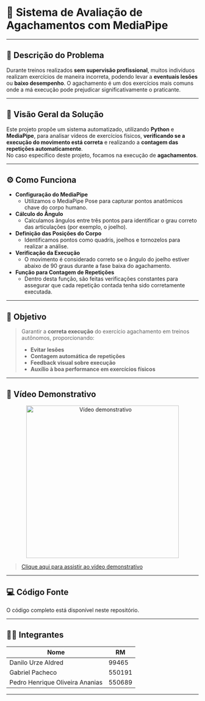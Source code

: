 # 📌 Sistema de Avaliação de Agachamentos com MediaPipe

---

## 📝 Descrição do Problema

Durante treinos realizados **sem supervisão profissional**, muitos indivíduos realizam exercícios de maneira incorreta, podendo levar a **eventuais lesões** ou **baixo desempenho**. O agachamento é um dos exercícios mais comuns onde a má execução pode prejudicar significativamente o praticante.

---

## 🚀 Visão Geral da Solução

Este projeto propõe um sistema automatizado, utilizando **Python** e **MediaPipe**, para analisar vídeos de exercícios físicos, **verificando se a execução do movimento está correta** e realizando a **contagem das repetições automaticamente**.  
No caso específico deste projeto, focamos na execução de **agachamentos**.

---

## ⚙️ Como Funciona

- **Configuração do MediaPipe**
  - Utilizamos o MediaPipe Pose para capturar pontos anatômicos chave do corpo humano.
- **Cálculo do Ângulo**
  - Calculamos ângulos entre três pontos para identificar o grau correto das articulações (por exemplo, o joelho).
- **Definição das Posições do Corpo**
  - Identificamos pontos como quadris, joelhos e tornozelos para realizar a análise.
- **Verificação da Execução**
  - O movimento é considerado correto se o ângulo do joelho estiver abaixo de 90 graus durante a fase baixa do agachamento.
- **Função para Contagem de Repetições**
  - Dentro desta função, são feitas verificações constantes para assegurar que cada repetição contada tenha sido corretamente executada.

---

## 🎯 Objetivo

> Garantir a **correta execução** do exercício agachamento em treinos autônomos, proporcionando:
>
> - **Evitar lesões**
> - **Contagem automática de repetições**
> - **Feedback visual sobre execução**
> - **Auxílio à boa performance em exercícios físicos**

---

## 🎥 Vídeo Demonstrativo

<p align="center">
  <a href="COLE_AQUI_O_LINK_DO_VIDEO">
    <img src="https://img.youtube.com/vi/ID_DO_VIDEO_AQUI/0.jpg" alt="Vídeo demonstrativo" width="400"/>
  </a>
</p>

> [Clique aqui para assistir ao vídeo demonstrativo](COLE_AQUI_O_LINK_DO_VIDEO)

---

## 💻 Código Fonte

O código completo está disponível neste repositório.

---

## 👨‍💻 Integrantes

| Nome                            | RM      |
|---------------------------------|---------|
| Danilo Urze Aldred              | 99465   |
| Gabriel Pacheco                 | 550191  |
| Pedro Henrique Oliveira Ananias | 550689  |

---
